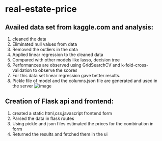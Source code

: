 # real-estate-price
## Availed data set from kaggle.com and analysis:
1. cleaned the data
2. Eliminated null values from data
3. Removed the outliers in the data
4. Applied linear regression to the cleaned data
5. Compared with other models like lasso, decision tree
6. Performances are observed using GridSearchCV and k-fold-cross-validation to observe the scores
7. For this data set linear regression gave better results. 
8. Pickle file of model and the columns.json file are generated and used in the server
![image](https://github.com/Hemanth-0107/real-estate-price/assets/78348403/abc5985f-3606-47b1-ad9f-af55c820f49f)


## Creation of Flask api and frontend:
1. created a static html,css,javascript frontend form
2. Parsed the data in flask routes
3. Using pickle and json files estimated the prices for the combination in form
4. Returned the results and fetched them in the ui
